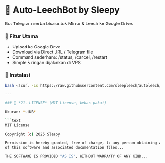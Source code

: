 # 🧠 Auto-LeechBot by Sleepy

Bot Telegram serba bisa untuk Mirror & Leech ke Google Drive.

### 🔧 Fitur Utama
- Upload ke Google Drive
- Download via Direct URL / Telegram file
- Command sederhana: /status, /cancel, /restart
- Simple & ringan dijalankan di VPS

### 🚀 Instalasi
```bash
bash <(curl -Ls https://raw.githubusercontent.com/sleepleech/autoleech/main/setup.sh)

---

### 📄 *21. LICENSE* (MIT License, bebas pakai)

Ukuran: *~1KB*

```text
MIT License

Copyright (c) 2025 Sleepy

Permission is hereby granted, free of charge, to any person obtaining a copy
of this software and associated documentation files...

THE SOFTWARE IS PROVIDED "AS IS", WITHOUT WARRANTY OF ANY KIND...
